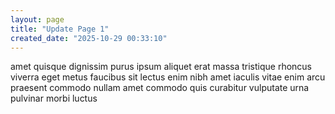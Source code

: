 ```yaml
---
layout: page
title: "Update Page 1"
created_date: "2025-10-29 00:33:10"
---
```


amet quisque dignissim purus ipsum aliquet erat massa tristique rhoncus viverra eget metus faucibus sit lectus enim nibh amet iaculis vitae enim arcu praesent commodo nullam amet commodo quis curabitur vulputate urna pulvinar morbi luctus 
